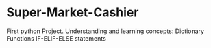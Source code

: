 # Super-Market-Cashier

First python Project. Understanding and learning concepts:
Dictionary
Functions
IF-ELIF-ELSE statements

